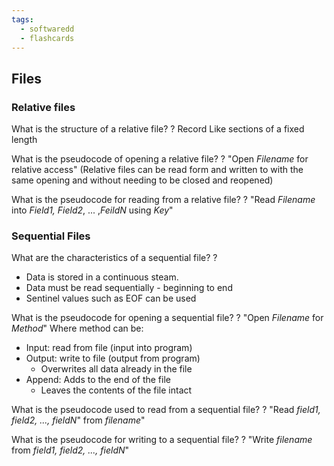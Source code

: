 ```yaml
---
tags:
  - softwaredd
  - flashcards
---
```


## Files

### Relative files

What is the structure of a relative file?
?
Record Like sections of a fixed length


What is the pseudocode of opening a relative file?
?
"Open *Filename* for relative access"
(Relative files can be read form and written to with the same opening and without needing to be closed and reopened)


What is the pseudocode for reading from a relative file?
?
"Read *Filename* into *Field1, Field2*, ... ,*FeildN* using *Key*"

### Sequential Files

What are the characteristics of a sequential file?
?
- Data is stored in a continuous steam.
- Data must be read sequentially - beginning to end 
- Sentinel values such as EOF can be used


What is the pseudocode for opening a sequential file?
?
"Open *Filename* for *Method*"
Where method can be:
- Input: read from file (input into program)
- Output: write to file (output from program)
	- Overwrites all data already in the file
- Append: Adds to the end of the file 
	- Leaves the contents of the file intact

What is the pseudocode used to read from a sequential file?
?
"Read *field1, field2, ..., fieldN*" from *filename*"


What is the pseudocode for writing to a sequential file?
?
"Write *filename* from *field1, field2, ..., fieldN*"